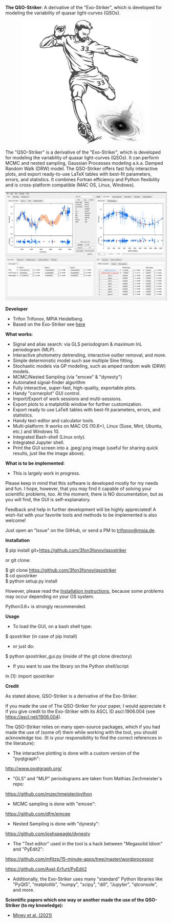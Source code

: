 
**The QSO-Striker**: A derivative of the "Exo-Striker", which is developed for modeling the variability of quasar light-curves (QSOs).

<p align="center">
  <img width="400" src="./docs/png/33_striker_qso.png">
</p>
 
The "QSO-Striker" is a derivative of the "Exo-Striker", which is developed for modeling the variability of quasar light-curves (QSOs). It can perform MCMC and nested sampling, Gaussian Processes modeling a.k.a. Damped Random Walk (DRW) model. The QSO-Striker offers fast fully interactive plots, and export ready-to-use LaTeX tables with best-fit parameters, errors, and statistics. It combines Fortran efficiency and Python flexibility and is cross-platform compatible (MAC OS, Linux, Windows). 

 <p align="center">
  <img width="800" src="./docs/png/33_qso_striker.png">
</p>



**Developer**

* Trifon Trifonov, MPIA Heidelberg.
* Based on the Exo-Striker see [here](https://github.com/3fon3fonov/exostriker)

**What works**:

* Signal and alias search: via GLS periodogram & maximum lnL periodogram (MLP).
* Interactive photometry detrending, interactive outlier removal, and more.
* Simple deterministic model such ase multiple Sine fitting.
* Stochastic models via GP modeling, such as amped random walk (DRW) models.
* MCMC/Nested Sampling (via "emcee" & "dynesty") 
* Automated signal-finder algorithm
* Fully interactive, super-fast, high-quality, exportable plots.
* Handy "cornerplot" GUI control.
* Import/Export of work sessions and multi-sessions. 
* Export plots to a matplotlib window for further customization.
* Export ready to use LaTeX tables with best-fit parameters, errors, and statistics. 
* Handy text-editor and calculator tools.
* Multi-platform: It works on MAC OS (10.6+), Linux (Suse, Mint, Ubuntu, etc.) and Windows 10.
* Integrated Bash-shell (Linux only).
* Integrated Jupyter shell.
* Print the GUI screen into a .jpeg/.png image (useful for sharing quick results, just like the image above).

**What is to be implemented**:

* This is largely work in progress.  

Please keep in mind that this software is developed mostly for my needs and fun. I hope, however, that you may find it capable of solving your scientific problems, too. At the moment, there is NO documentation,
but as you will find, the GUI is self-explanatory.  

Feedback and help in further development will be highly appreciated!
A wish-list with your favorite tools and methods to be implemented is also welcome!    

Just open an "Issue" on the GitHub, or send a PM to trifonov@mpia.de.    


**Installation**

$ pip install git+https://github.com/3fon3fonov/qsostriker   

or git clone:

$ git clone https://github.com/3fon3fonov/qsostriker   
$ cd qsostriker   
$ python setup.py install   

However, please read the [Installation instructions](README_for_installation),
because some problems may occur depending on your OS system.   

Python3.6+ is strongly recommended. 

**Usage**

* To load the GUI, on a bash shell type: 

$ qsostriker (in case of pip install)

* or just do:

$ python qsostriker_gui.py (inside of the git clone directory)
 


* If you want to use the library on the Python shell/script

In [1]: import qsostriker

  

**Credit**

As stated above, QSO-Striker is a derivative of the Exo-Striker.

If you made the use of The QSO-Striker for your paper, I would appreciate it if you give credit to the Exo-Striker with its ASCL ID ascl:1906.004 (see https://ascl.net/1906.004).    
 
The QSO-Striker relies on many open-source packages, which if you had made the use of (some of) them while working with the tool, 
you should acknowledge too. (It is your responsibility to find the correct references in the literature):    


* The interactive plotting is done with a custom version of the "pyqtgraph": 

http://www.pyqtgraph.org/

* "GLS" and "MLP" periodograms are taken from Mathias Zechmeister's repo: 

https://github.com/mzechmeister/python
 
* MCMC sampling is done with "emcee": 

https://github.com/dfm/emcee

* Nested Sampling is done with "dynesty": 

https://github.com/joshspeagle/dynesty
 

* The "Text editor" used in the tool is a hack between "Megasolid Idiom" 
and "PyEdit2":

https://github.com/mfitzp/15-minute-apps/tree/master/wordprocessor

https://github.com/Axel-Erfurt/PyEdit2
 
* Additionally, the Exo-Striker uses many "standard" Python libraries like 
"PyQt5", "matplotlib", "numpy", "scipy", "dill", "Jupyter", "qtconsole",
and more.
 


**Scientific papers which one way or another made the use of the QSO-Striker (to my knowledge):**

* [Minev et al. (2021)](https://ui.adsabs.harvard.edu/abs/2021MNRAS.508.2937M/abstract)
 

